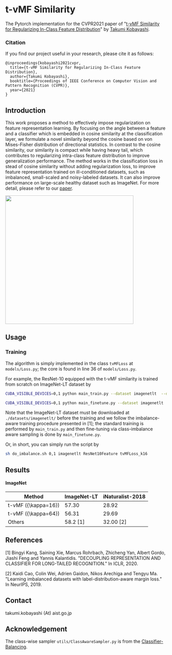 # t-vMF Similarity

The Pytorch implementation for the CVPR2021 paper of "[t-vMF Similarity for Regularizing In-Class Feature Distribution](https://staff.aist.go.jp/takumi.kobayashi/publication/2021/CVPR2021.pdf)" by [Takumi Kobayashi](https://staff.aist.go.jp/takumi.kobayashi/).

### Citation

If you find our project useful in your research, please cite it as follows:

```
@inproceedings{kobayashi2021cvpr,
  title={t-vMF Similarity for Regularizing In-Class Feature Distribution},
  author={Takumi Kobayashi},
  booktitle={Proceedings of IEEE Conference on Computer Vision and Pattern Recognition (CVPR)},
  year={2021}
}
```

## Introduction

This work proposes a method to effectively impose regularization on feature representation learning.
By focusing on the angle between a feature and a classifier which is embedded in cosine similarity at the classification layer, we formulate a novel similarity beyond the cosine based on von Mises-Fisher distribution of directional statistics.
In contrast to the cosine similarity, our similarity is compact while having heavy tail, which contributes to regularizing intra-class feature distribution to improve generalization performance.
The method works in the classification loss in stead of cosine similarity without adding regularization loss, to improve feature representation trained on ill-conditioned datasets, such as imbalanced, small-scaled and noisy-labeled datasets.
It can also improve performance on large-scale healthy dataset such as ImageNet.
For more detail, please refer to our [paper](https://staff.aist.go.jp/takumi.kobayashi/publication/2021/CVPR2021.pdf).

<img width=400 src="https://user-images.githubusercontent.com/53114307/121633581-04ea6800-cabe-11eb-905b-a39c0a88da8e.png">


## Usage

### Training
The algorithm is simply implemented in the class `tvMFLoss` at `models/Loss.py`; the core is found in line 36 of `models/Loss.py`.

For example, the ResNet-10 equipped with the t-vMF similarity is trained from scratch on ImageNet-LT dataset by
```bash
CUDA_VISIBLE_DEVICES=0,1 python main_train.py --dataset imagenetlt  --data ./datasets/imagenetlt --net-config ResNet10Feature  --loss-config tvMFLoss_k16 --out-dir ./results/imagenetlt/ResNet10Feature/tvMFLoss_k16/ --workers 12 --seed 0 

CUDA_VISIBLE_DEVICES=0,1 python main_finetune.py --dataset imagenetlt  --data ./datasets/imagenetlt --net-config ResNet10Feature_finetune  --loss-config CosLoss --model-file ./results/imagenetlt/ResNet10Feature/tvMFLoss_k16//model_best.pth.tar --out-dir ./results/imagenetlt/ResNet10Feature/tvMFLoss_k16/finetune --workers 12 --seed 0
```

Note that the ImageNet-LT dataset must be downloaded at `./datasets/imagenetlt/` before the training and we follow the imbalance-aware training procedure presented in [1]; the standard training is performed by `main_train.py` and then fine-tuning via class-imbalance aware sampling is done by `main_finetune.py`.

Or, in short, you can simply run the script by
```bash
sh do_imbalance.sh 0,1 imagenetlt ResNet10Feature tvMFLoss_k16
```

## Results

#### ImageNet

| Method  | ImageNet-LT | iNaturalist-2018 |
|---|---|---|
| t-vMF ({\kappa=16}) | 57.30   | 28.92|
| t-vMF ({\kappa=64}) | 56.31   | 29.69|
| Others |  58.2 [1] | 32.00 [2] |


## References

[1] Bingyi Kang, Saining Xie, Marcus Rohrbach, Zhicheng Yan, Albert Gordo, Jiashi Feng and Yannis Kalantidis. "DECOUPLING REPRESENTATION AND CLASSIFIER FOR LONG-TAILED RECOGNITION." In ICLR, 2020.

[2] Kaidi Cao, Colin Wei, Adrien Gaidon, Nikos Arechiga and Tengyu Ma. "Learning imbalanced datasets with label-distribution-aware margin loss." In NeurIPS, 2019.


## Contact
takumi.kobayashi (At) aist.go.jp


## Acknowledgement
The class-wise sampler `utils/ClassAwareSampler.py` is from the [Classifier-Balancing](https://github.com/facebookresearch/classifier-balancing).